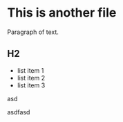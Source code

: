 # This is another file

Paragraph of text.

## H2

- list item 1
- list item 2
- list item 3

asd


asdfasd
